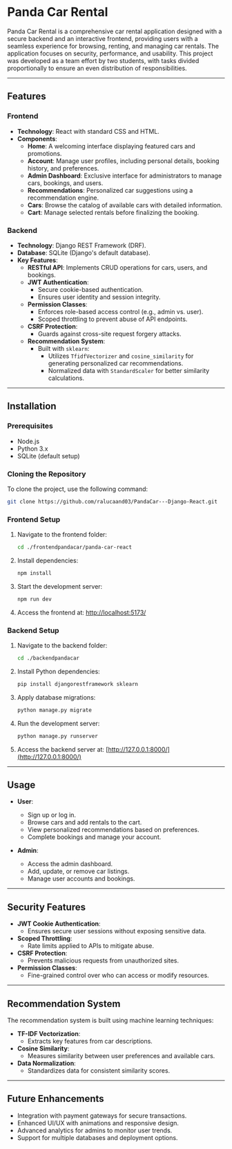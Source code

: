 # Panda Car Rental

Panda Car Rental is a comprehensive car rental application designed with a secure backend and an interactive frontend, providing users with a seamless experience for browsing, renting, and managing car rentals. The application focuses on security, performance, and usability. This project was developed as a team effort by two students, with tasks divided proportionally to ensure an even distribution of responsibilities.

---

## Features

### Frontend
- **Technology**: React with standard CSS and HTML.
- **Components**:
  - **Home**: A welcoming interface displaying featured cars and promotions.
  - **Account**: Manage user profiles, including personal details, booking history, and preferences.
  - **Admin Dashboard**: Exclusive interface for administrators to manage cars, bookings, and users.
  - **Recommendations**: Personalized car suggestions using a recommendation engine.
  - **Cars**: Browse the catalog of available cars with detailed information.
  - **Cart**: Manage selected rentals before finalizing the booking.

### Backend
- **Technology**: Django REST Framework (DRF).
- **Database**: SQLite (Django's default database).
- **Key Features**:
  - **RESTful API**: Implements CRUD operations for cars, users, and bookings.
  - **JWT Authentication**:
    - Secure cookie-based authentication.
    - Ensures user identity and session integrity.
  - **Permission Classes**:
    - Enforces role-based access control (e.g., admin vs. user).
    - Scoped throttling to prevent abuse of API endpoints.
  - **CSRF Protection**:
    - Guards against cross-site request forgery attacks.
  - **Recommendation System**:
    - Built with `sklearn`:
      - Utilizes `TfidfVectorizer` and `cosine_similarity` for generating personalized car recommendations.
      - Normalized data with `StandardScaler` for better similarity calculations.

---

## Installation

### Prerequisites
- Node.js
- Python 3.x
- SQLite (default setup)

### Cloning the Repository
To clone the project, use the following command:
```bash
git clone https://github.com/ralucaand03/PandaCar---Django-React.git
```

### Frontend Setup
1. Navigate to the frontend folder:
   ```bash
   cd ./frontendpandacar/panda-car-react
   ```
2. Install dependencies:
   ```bash
   npm install
   ```
3. Start the development server:
   ```bash
   npm run dev
   ```
4. Access the frontend at:
   [http://localhost:5173/](http://localhost:5173/)

### Backend Setup
1. Navigate to the backend folder:
   ```bash
   cd ./backendpandacar
   ```
2. Install Python dependencies:
   ```bash
   pip install djangorestframework sklearn
   ```
3. Apply database migrations:
   ```bash
   python manage.py migrate
   ```
4. Run the development server:
   ```bash
   python manage.py runserver
   ```
5. Access the backend server at:
   [http://127.0.0.1:8000/](http://127.0.0.1:8000/)

---

## Usage
- **User**:
  - Sign up or log in.
  - Browse cars and add rentals to the cart.
  - View personalized recommendations based on preferences.
  - Complete bookings and manage your account.

- **Admin**:
  - Access the admin dashboard.
  - Add, update, or remove car listings.
  - Manage user accounts and bookings.

---

## Security Features
- **JWT Cookie Authentication**:
  - Ensures secure user sessions without exposing sensitive data.
- **Scoped Throttling**:
  - Rate limits applied to APIs to mitigate abuse.
- **CSRF Protection**:
  - Prevents malicious requests from unauthorized sites.
- **Permission Classes**:
  - Fine-grained control over who can access or modify resources.

---

## Recommendation System
The recommendation system is built using machine learning techniques:
- **TF-IDF Vectorization**:
  - Extracts key features from car descriptions.
- **Cosine Similarity**:
  - Measures similarity between user preferences and available cars.
- **Data Normalization**:
  - Standardizes data for consistent similarity scores.

---

## Future Enhancements
- Integration with payment gateways for secure transactions.
- Enhanced UI/UX with animations and responsive design.
- Advanced analytics for admins to monitor user trends.
- Support for multiple databases and deployment options.



